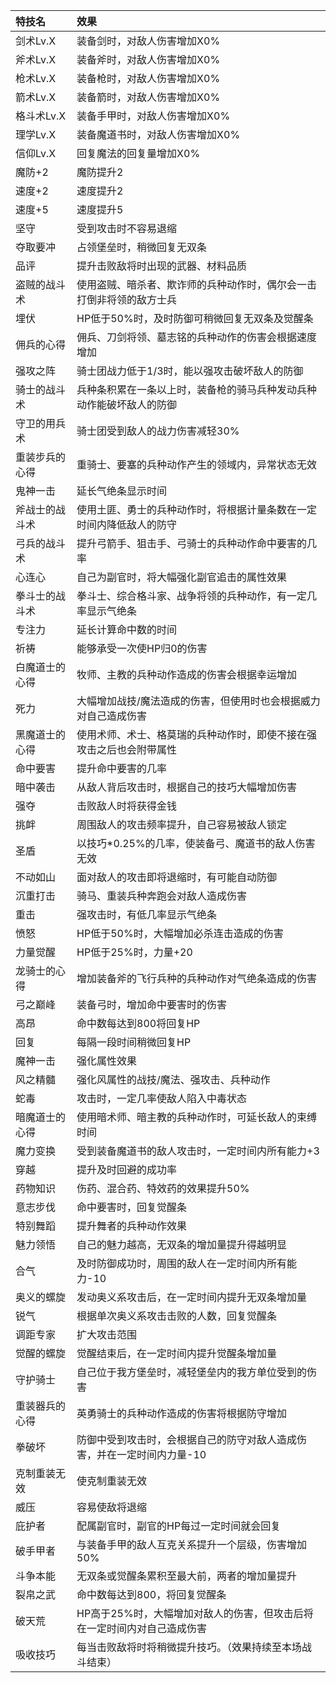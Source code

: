 |特技名|效果|
|:---|:---|
|剑术Lv.X|装备剑时，对敌人伤害增加X0%|
|斧术Lv.X|装备斧时，对敌人伤害增加X0%|
|枪术Lv.X|装备枪时，对敌人伤害增加X0%|
|箭术Lv.X|装备箭时，对敌人伤害增加X0%|
|格斗术Lv.X|装备手甲时，对敌人伤害增加X0%|
|理学Lv.X|装备魔道书时，对敌人伤害增加X0%|
|信仰Lv.X|回复魔法的回复量增加X0%|
|魔防+2|魔防提升2|
|速度+2|速度提升2|
|速度+5|速度提升5|
|坚守|受到攻击时不容易退缩|
|夺取要冲|占领堡垒时，稍微回复无双条|
|品评|提升击败敌将时出现的武器、材料品质|
|盗贼的战斗术|使用盗贼、暗杀者、欺诈师的兵种动作时，偶尔会一击打倒非将领的敌方士兵|
|埋伏|HP低于50%时，及时防御可稍微回复无双条及觉醒条|
|佣兵的心得|佣兵、刀剑将领、墓志铭的兵种动作的伤害会根据速度增加|
|强攻之阵|骑士团战力低于1/3时，能以强攻击破坏敌人的防御|
|骑士的战斗术|兵种条积累在一条以上时，装备枪的骑马兵种发动兵种动作能破坏敌人的防御|
|守卫的用兵术|骑士团受到敌人的战力伤害减轻30%|
|重装步兵的心得|重骑士、要塞的兵种动作产生的领域内，异常状态无效|
|鬼神一击|延长气绝条显示时间|
|斧战士的战斗术|使用土匪、勇士的兵种动作时，将根据计量条数在一定时间内降低敌人的防守|
|弓兵的战斗术|提升弓箭手、狙击手、弓骑士的兵种动作命中要害的几率|
|心连心|自己为副官时，将大幅强化副官追击的属性效果|
|拳斗士的战斗术|拳斗士、综合格斗家、战争将领的兵种动作，有一定几率显示气绝条|
|专注力|延长计算命中数的时间|
|祈祷|能够承受一次使HP归0的伤害|
|白魔道士的心得|牧师、主教的兵种动作造成的伤害会根据幸运增加|
|死力|大幅增加战技/魔法造成的伤害，但使用时也会根据威力对自己造成伤害|
|黑魔道士的心得|使用术师、术士、格莫瑞的兵种动作时，即使不接在强攻击之后也会附带属性|
|命中要害|提升命中要害的几率|
|暗中袭击|从敌人背后攻击时，根据自己的技巧大幅增加伤害|
|强夺|击败敌人时将获得金钱|
|挑衅|周围敌人的攻击频率提升，自己容易被敌人锁定|
|圣盾|以技巧*0.25%的几率，使装备弓、魔道书的敌人伤害无效|
|不动如山|面对敌人的攻击即将退缩时，有可能自动防御|
|沉重打击|骑马、重装兵种奔跑会对敌人造成伤害|
|重击|强攻击时，有低几率显示气绝条|
|愤怒|HP低于50%时，大幅增加必杀连击造成的伤害|
|力量觉醒|HP低于25%时，力量+20|
|龙骑士的心得|增加装备斧的飞行兵种的兵种动作对气绝条造成的伤害|
|弓之巅峰|装备弓时，增加命中要害时的伤害|
|高昂|命中数每达到800将回复HP|
|回复|每隔一段时间稍微回复HP|
|魔神一击|强化属性效果|
|风之精髓|强化风属性的战技/魔法、强攻击、兵种动作|
|蛇毒|攻击时，一定几率使敌人陷入中毒状态|
|暗魔道士的心得|使用暗术师、暗主教的兵种动作时，可延长敌人的束缚时间|
|魔力变换|受到装备魔道书的敌人攻击时，一定时间内所有能力+3|
|穿越|提升及时回避的成功率|
|药物知识|伤药、混合药、特效药的效果提升50%|
|意志步伐|命中要害时，回复觉醒条|
|特别舞蹈|提升舞者的兵种动作效果|
|魅力领悟|自己的魅力越高，无双条的增加量提升得越明显|
|合气|及时防御成功时，周围的敌人在一定时间内所有能力-10|
|奥义的螺旋|发动奥义系攻击后，在一定时间内提升无双条增加量|
|锐气|根据单次奥义系攻击击败的人数，回复觉醒条|
|调距专家|扩大攻击范围|
|觉醒的螺旋|觉醒结束后，在一定时间内提升觉醒条增加量|
|守护骑士|自己位于我方堡垒时，减轻堡垒内的我方单位受到的伤害|
|重装器兵的心得|英勇骑士的兵种动作造成的伤害将根据防守增加|
|拳破坏|防御中受到攻击时，会根据自己的防守对敌人造成伤害，并在一定时间内力量-10|
|克制重装无效|使克制重装无效|
|威压|容易使敌将退缩|
|庇护者|配属副官时，副官的HP每过一定时间就会回复|
|破手甲者|与装备手甲的敌人互克关系提升一个层级，伤害增加50%|
|斗争本能|无双条或觉醒条累积至最大前，两者的增加量提升|
|裂帛之武|命中数每达到800，将回复觉醒条|
|破天荒|HP高于25%时，大幅增加对敌人的伤害，但攻击后将在一定时间内对自己造成伤害|
|吸收技巧|每当击败敌将时将稍微提升技巧。（效果持续至本场战斗结束）|
